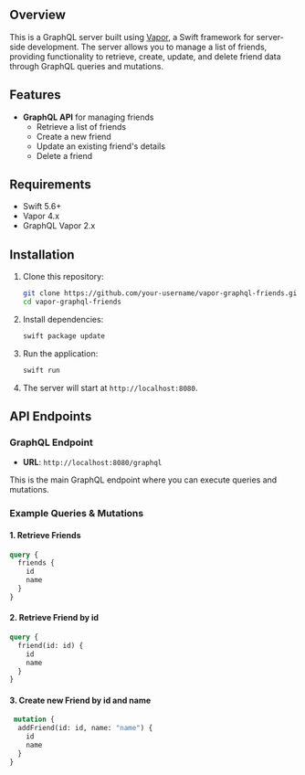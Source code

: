 ## Overview

This is a GraphQL server built using [Vapor](https://vapor.codes), a Swift framework for server-side development. The server allows you to manage a list of friends, providing functionality to retrieve, create, update, and delete friend data through GraphQL queries and mutations.

## Features

- **GraphQL API** for managing friends
  - Retrieve a list of friends
  - Create a new friend
  - Update an existing friend's details
  - Delete a friend

## Requirements

- Swift 5.6+
- Vapor 4.x
- GraphQL Vapor 2.x

## Installation

1. Clone this repository:
    ```bash
    git clone https://github.com/your-username/vapor-graphql-friends.git
    cd vapor-graphql-friends
    ```

2. Install dependencies:
    ```bash
    swift package update
    ```

3. Run the application:
    ```bash
    swift run
    ```

4. The server will start at `http://localhost:8080`.

## API Endpoints

### GraphQL Endpoint

- **URL**: `http://localhost:8080/graphql`
  
This is the main GraphQL endpoint where you can execute queries and mutations.

### Example Queries & Mutations

#### 1. Retrieve Friends

```graphql
query {
  friends {
    id
    name
  }
}
```

#### 2. Retrieve Friend by id

```graphql
query {
  friend(id: id) {
    id
    name
  }
}
```

#### 3. Create new Friend by id and name

```graphql
 mutation {
  addFriend(id: id, name: "name") {
    id
    name
  }
}
```
